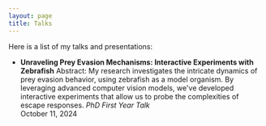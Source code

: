 ```yaml
---
layout: page
title: Talks
---
```


Here is a list of my talks and presentations:

- **Unraveling Prey Evasion Mechanisms: Interactive Experiments with Zebrafish**
   Abstract: My research investigates the intricate dynamics of prey evasion behavior, using zebrafish as a model organism. By leveraging advanced computer vision models, we've developed interactive experiments that allow us to probe the complexities of escape responses. 
  *PhD First Year Talk*  
  October 11, 2024

<br /> 